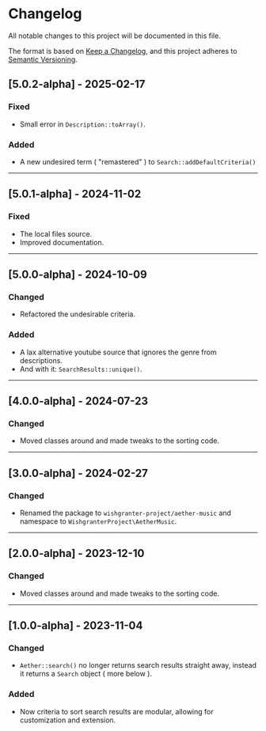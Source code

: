 # Changelog

All notable changes to this project will be documented in this file.

The format is based on [Keep a Changelog](https://keepachangelog.com/en/1.0.0/),
and this project adheres to [Semantic Versioning](https://semver.org/spec/v2.0.0.html).

## [5.0.2-alpha] - 2025-02-17
### Fixed
- Small error in `Description::toArray()`.

### Added
- A new undesired term ( "remastered" ) to `Search::addDefaultCriteria()`

---

## [5.0.1-alpha] - 2024-11-02
### Fixed
- The local files source.
- Improved documentation.

---

## [5.0.0-alpha] - 2024-10-09
### Changed
- Refactored the undesirable criteria.

### Added
- A lax alternative youtube source that ignores the genre from descriptions.
- And with it: `SearchResults::unique()`.

---

## [4.0.0-alpha] - 2024-07-23
### Changed
- Moved classes around and made tweaks to the sorting code.

---

## [3.0.0-alpha] - 2024-02-27
### Changed
- Renamed the package to `wishgranter-project/aether-music` and namespace to `WishgranterProject\AetherMusic`.

---

## [2.0.0-alpha] - 2023-12-10
### Changed
- Moved classes around and made tweaks to the sorting code.

---

## [1.0.0-alpha] - 2023-11-04
### Changed
- `Aether::search()` no longer returns search results straight away, instead it returns a `Search` object ( more below ).

### Added
- Now criteria to sort search results are modular, allowing for customization and extension.
